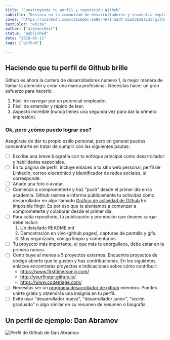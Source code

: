 ```yaml
---
title: "Construyendo tu perfil y reputación github"
subtitle: "Destaca en la comunidad de desarrolladores y encuentra empleos y oportunidades con una excelente presencia en línea"
cover: "https://ucarecdn.com/c315bebc-2e8d-4e71-a2df-25ad3618ac3d/githubbackground.jpg"
textColor: "white"
author: ["alesanchezr"]
status: "published"
date: "2018-05-11"
tags: ["github"]

---
```


## Haciendo que tu perfil de Github brille

Github es ahora la cartera de desarrolladores número 1, la mejor manera de llamar la atención y crear una marca profesional. Necesitas hacer un gran esfuerzo para hacerlo:  
    
   1. Fácil de navegar por un potencial empleador.  
   2. Fácil de entender y rápido de leer.
   3. Aspecto increíble (nunca tienes una segunda vez para dar la primera impresión).

### Ok, pero ¿cómo puedo lograr eso?

Asegúrate de dar tu propio estilo personal, pero en general puedes concentrarte en tratar de cumplir con las siguientes pautas:

- [ ] Escribe una breve biografía con tu enfoque principal como desarrollador y habilidades especiales.
- [ ] En tu página de perfil, incluye enlaces a tu sitio web personal, perfil de Linkedin, correo electrónico y identificador de redes sociales, si corresponde.
- [ ] Añade una foto o avatar.
- [ ] Comienza a comprometerte y haz "push" desde el primer día en la academia: Github rastrea e informa públicamente tu actividad como desarrollador en algo llamado [Gráfico de actividad de Github](https://help.github.com/en/articles/viewing-contributions-on-your-profile#contributions-calendar) Es imposible fingir. Es por eso que te alentamos a comenzar a comprometerte y colaborar desde el primer día.
- [ ] Para cada repositorio, tu publicación y promoción que desees cargar debe incluir:  
    1. Un detallado README.md
    2. Demostración en vivo (github pages), capturas de pantalla y gifs.
    3. Muy organizado, código limpio y comentarios.
- [ ] Tu proyecto más importante, el que más te enorgullece, debe estar en la primera ranura.
- [ ] Contribuye al menos a 5 proyectos externos. Encuentra proyectos de código abierto que te gusten y haz contribuciones. En los siguientes enlaces encontrarás proyectos e indicaciones sobre cómo contribuir: 
    - https://www.firsttimersonly.com/
    - http://yourfirstpr.github.io/
    - https://www.codetriage.com/
- [ ] Necesitas ser un [programa desarrollador de github](https://developer.github.com/program/) miembro. Puedes unirte gratis y obtendrás una insignia en tu perfil.
- [ ] Evite usar "desarrollador nuevo", "desarrollador junior", "recién graduado" o algo similar en su resumen de resumen o biografía.

## Un perfil de ejemplo: Dan Abramov

![Perfil de Github de Dan Abramov ](https://ucarecdn.com/b04c5254-086a-4b9f-8b86-0cf95fcc3fcd/danabramov.png)
